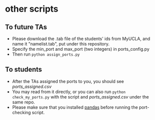 # other scripts

## To future TAs
- Please download the .tab file of the students' ids from MyUCLA, and name it "namelist.tab", put under this repository.
- Specify the min_port and max_port (two integers) in ports_config.py
- Then run ```python assign_ports.py```

## To students
- After the TAs assigned the ports to you, you should see *ports_assigned.csv*
- You may read from it directly, or you can also run ```python check_my_ports.py``` with the script and *ports_assigned.csv* under the same repo.
- Please make sure that you installed [pandas](https://pandas.pydata.org/docs/getting_started/install.html#installing-pandas) before running the port-checking script.